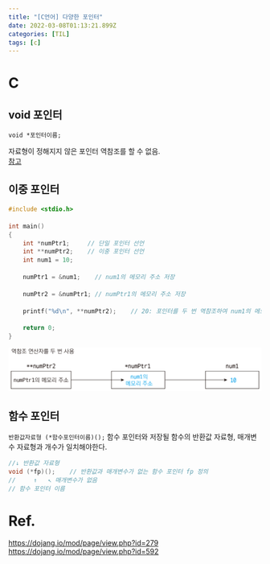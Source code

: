 ```yaml
---
title: "[C언어] 다양한 포인터"
date: 2022-03-08T01:13:21.899Z
categories: [TIL]
tags: [c]
---
```

# C
## void 포인터
`void *포인터이름;`

자료형이 정해지지 않은 포인터
역참조를 할 수 없음.  
[참고](https://velog.io/@23tae/void-%ED%8F%AC%EC%9D%B8%ED%84%B0)

## 이중 포인터
```c
#include <stdio.h>

int main()
{
    int *numPtr1;     // 단일 포인터 선언
    int **numPtr2;    // 이중 포인터 선언
    int num1 = 10;

    numPtr1 = &num1;    // num1의 메모리 주소 저장 

    numPtr2 = &numPtr1; // numPtr1의 메모리 주소 저장

    printf("%d\n", **numPtr2);    // 20: 포인터를 두 번 역참조하여 num1의 메모리 주소에 접근

    return 0;
}
```
![asterisk](/assets/img/til/pointer-asterisk.png)

## 함수 포인터
`반환값자료형 (*함수포인터이름)();`
함수 포인터와 저장될 함수의 반환값 자료형, 매개변수 자료형과 개수가 일치해야한다.
```c
//↓ 반환값 자료형
void (*fp)();    // 반환값과 매개변수가 없는 함수 포인터 fp 정의
//     ↑   ↖ 매개변수가 없음
// 함수 포인터 이름
```
# Ref.
<https://dojang.io/mod/page/view.php?id=279>  
<https://dojang.io/mod/page/view.php?id=592>